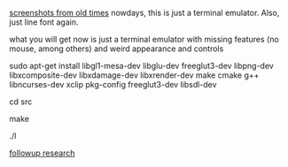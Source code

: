 [screenshots from old times](http://telepatx.deviantart.com/gallery/43175155)
nowdays, this is just a terminal emulator. Also, just line font again.

what you will get now is just a terminal emulator with missing features (no mouse, among others) and weird appearance and controls

sudo apt-get install libgl1-mesa-dev libglu-dev freeglut3-dev libpng-dev libxcomposite-dev libxdamage-dev libxrender-dev make cmake g++ libncurses-dev xclip pkg-config freeglut3-dev libsdl-dev 

cd src

make

./l



[followup research](https://docs.google.com/document/d/1NQCoEghY5rGyEx9tRulQlPz8Do1JPA8O-uoLq3tpTJk/edit#)
